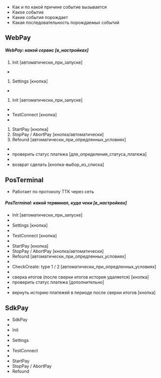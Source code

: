 
* Как и по какой причине событие вызывается
* Какое событие
* Какие события порождает
* Какая последовательность порождаемых событий

## WebPay

##### WebPay: какой сервис [в_настройках]

1. Init [автоматически_при_запуске]
-  
1. Settings [кнопка]
- 
1. Init [автоматически_при_запуске]
-  
- TestConnect [кнопка]
-  
1. StartPay [кнопка]
2. StopPay / AbortPay [кнопка/автоматически]
3. Refound [автоматически_при_опредленных_условиях]
-  
-  проверить статус платежа [для_определения_статуса_платежа]
-  
-  возврат сделать [кнопка-выбор_из_списка]


## PosTerminal
- Работает по протоколу TTK через сеть

##### PosTerminal: какой терминал, куда чеки  [в_настройках]

-  Init  [автоматически_при_запуске]
-  
-  Settings [кнопка]
-  
-  TestConnect [кнопка]
-  
-  StartPay [кнопка]
-  StopPay / AbortPay [кнопка/автоматически]
-  Refound [автоматически_при_опредленных_условиях]
-  
-  CheckCreate: type 1 / 2 [автоматически_при_опредленных_условиях]
-  
-  сверка итогов (после сверки итогов история удаляется) [кнопка]
-  проверить статус платежа [дополнительно]
-  
-  вернуть историю платежей в периоде после сверки итогов [кнопка]


## SdkPay

-  SdkPay
-  
-  Init
-  
-  Settings
-  
-  TestConnect
-  
-  StartPay
-  StopPay / AbortPay
-  Refound



